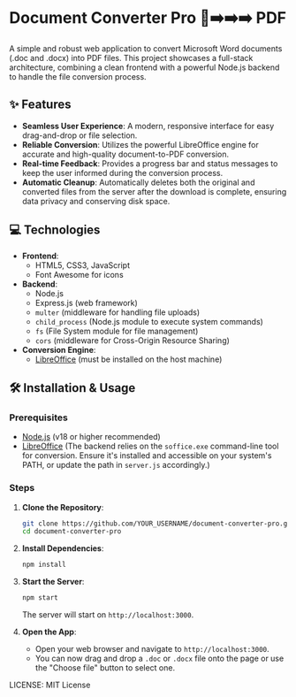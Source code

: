 # Document Converter Pro 📄➡️➡️➡️ PDF

A simple and robust web application to convert Microsoft Word documents (.doc and .docx) into PDF files. This project showcases a full-stack architecture, combining a clean frontend with a powerful Node.js backend to handle the file conversion process.

## ✨ Features

  - **Seamless User Experience**: A modern, responsive interface for easy drag-and-drop or file selection.
  - **Reliable Conversion**: Utilizes the powerful LibreOffice engine for accurate and high-quality document-to-PDF conversion.
  - **Real-time Feedback**: Provides a progress bar and status messages to keep the user informed during the conversion process.
  - **Automatic Cleanup**: Automatically deletes both the original and converted files from the server after the download is complete, ensuring data privacy and conserving disk space.

## 💻 Technologies

  - **Frontend**:
      - HTML5, CSS3, JavaScript
      - Font Awesome for icons
  - **Backend**:
      - Node.js
      - Express.js (web framework)
      - `multer` (middleware for handling file uploads)
      - `child_process` (Node.js module to execute system commands)
      - `fs` (File System module for file management)
      - `cors` (middleware for Cross-Origin Resource Sharing)
  - **Conversion Engine**:
      - [LibreOffice](https://www.libreoffice.org/) (must be installed on the host machine)

## 🛠️ Installation & Usage

### Prerequisites

  - [Node.js](https://nodejs.org/) (v18 or higher recommended)
  - [LibreOffice](https://www.google.com/search?q=https://www.libreoffice.org/download/download/) (The backend relies on the `soffice.exe` command-line tool for conversion. Ensure it's installed and accessible on your system's PATH, or update the path in `server.js` accordingly.)

### Steps

1.  **Clone the Repository**:

    ```bash
    git clone https://github.com/YOUR_USERNAME/document-converter-pro.git
    cd document-converter-pro
    ```

2.  **Install Dependencies**:

    ```bash
    npm install
    ```

3.  **Start the Server**:

    ```bash
    npm start
    ```

    The server will start on `http://localhost:3000`.

4.  **Open the App**:

      * Open your web browser and navigate to `http://localhost:3000`.
      * You can now drag and drop a `.doc` or `.docx` file onto the page or use the "Choose file" button to select one.


LICENSE:  MIT License
